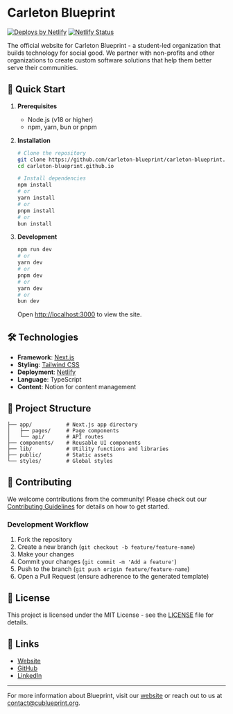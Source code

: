# Carleton Blueprint

[![Deploys by Netlify](https://www.netlify.com/v3/img/components/netlify-dark.svg)](https://www.netlify.com)
[![Netlify Status](https://api.netlify.com/api/v1/badges/02b05bac-6473-4668-b48a-1f225ed3e7c1/deploy-status)](https://app.netlify.com/sites/cublueprint/deploys)

The official website for Carleton Blueprint - a student-led organization that builds technology for social good. We partner with non-profits and other organizations to create custom software solutions that help them better serve their communities.

## 🚀 Quick Start

1. **Prerequisites**

   - Node.js (v18 or higher)
   - npm, yarn, bun or pnpm

2. **Installation**

   ```bash
   # Clone the repository
   git clone https://github.com/carleton-blueprint/carleton-blueprint.github.io.git
   cd carleton-blueprint.github.io

   # Install dependencies
   npm install
   # or
   yarn install
   # or
   pnpm install
   # or
   bun install
   ```

3. **Development**
   ```bash
   npm run dev
   # or
   yarn dev
   # or
   pnpm dev
   # or
   yarn dev
   # or
   bun dev
   ```
   Open [http://localhost:3000](http://localhost:3000) to view the site.

## 🛠️ Technologies

- **Framework**: [Next.js](https://nextjs.org/)
- **Styling**: [Tailwind CSS](https://tailwindcss.com/)
- **Deployment**: [Netlify](https://www.netlify.com/)
- **Language**: TypeScript
- **Content**: Notion for content management

## 📁 Project Structure

```
├── app/           # Next.js app directory
│   ├── pages/     # Page components
│   └── api/       # API routes
├── components/    # Reusable UI components
├── lib/           # Utility functions and libraries
├── public/        # Static assets
└── styles/        # Global styles
```

## 🤝 Contributing

We welcome contributions from the community! Please check out our [Contributing Guidelines](CONTRIBUTING.md) for details on how to get started.

### Development Workflow

1. Fork the repository
2. Create a new branch (`git checkout -b feature/feature-name`)
3. Make your changes
4. Commit your changes (`git commit -m 'Add a feature'`)
5. Push to the branch (`git push origin feature/feature-name`)
6. Open a Pull Request (ensure adherence to the generated template)

## 📝 License

This project is licensed under the MIT License - see the [LICENSE](LICENSE) file for details.

## 🔗 Links

- [Website](https://cublueprint.org)
- [GitHub](https://github.com/carleton-blueprint)
- [LinkedIn](https://www.linkedin.com/company/carleton-blueprint)

---

For more information about Blueprint, visit our [website](https://cublueprint.org) or reach out to us at [contact@cublueprint.org](mailto:contact@cublueprint.org).
